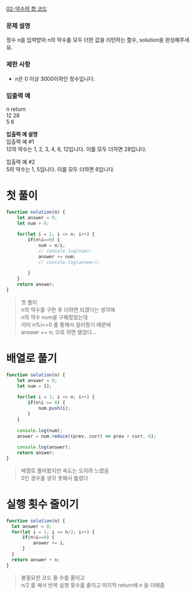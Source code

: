 [02-약수의 합 코드](../codes/02약수의합.js)  
### 문제 설명
정수 n을 입력받아 n의 약수를 모두 더한 값을 리턴하는 함수, solution을 완성해주세요.  

### 제한 사항  
- n은 0 이상 3000이하인 정수입니다.  

### 입출력 예  
n	return  
12	28  
5	6  

**입출력 예 설명**  
입출력 예 #1  
12의 약수는 1, 2, 3, 4, 6, 12입니다. 이를 모두 더하면 28입니다.  

입출력 예 #2  
5의 약수는 1, 5입니다. 이를 모두 더하면 6입니다.  
# 첫 풀이
```jsx
function solution(n) {
    let answer = 0;
    let num = 0;
    
    for(let i = 1; i <= n; i++) {
        if(n%i==0) {
            num = n/i;
            // console.log(num);
            answer += num;
            // console.log(answer);
            
        }
    }    
    return answer;
}
```
> 첫 풀이  
> n의 약수를 구한 후 더하면 되겠다는 생각에  
> n의 약수 num을 구해줬었는데  
> 이미 n%i==0 를 통해서 걸러줬기 때문에  
> answer += n; 으로 하면 됐었다...

# 배열로 풀기
```jsx
function solution(n) {
    let answer = 0;
    let num = [];
    
    for(let i = 1; i <= n; i++) {
        if(n%i == 0) {
            num.push(i);
        }
    }    
    
    console.log(num);
    answer = num.reduce((prev, curr) => prev + curr, 0);
    
    console.log(answer);
    return answer;
}
```
> 배열로 풀어봤지만 속도는 오히려 느렸음  
> 0인 경우를 생각 못해서 틀렸다

# 실행 횟수 줄이기
```jsx
function solution(n) {
  let answer = 0;
  for(let i = 1; i <= n/2; i++) {
      if(n%i==0) {
          answer += i;
      }
  }    
  return answer + n;
}
```
> 불필요한 코드 줄 수를 줄이고  
> n/2 를 해서 반복 실행 횟수를 줄이고 마지막 return에 n 을 더해줌